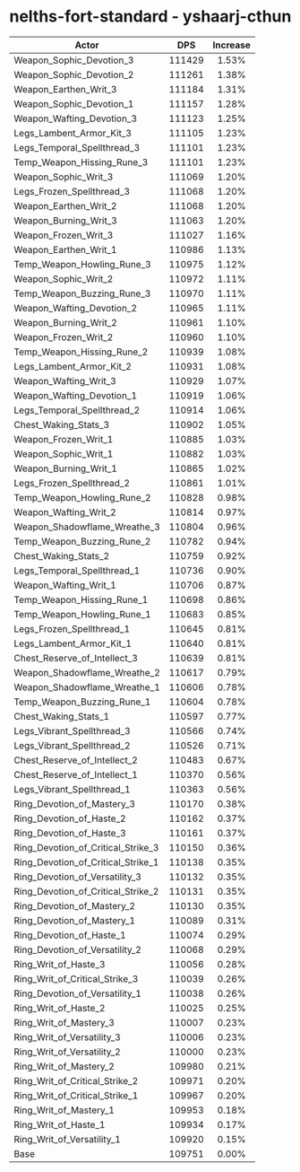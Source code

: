 # nelths-fort-standard - yshaarj-cthun
| Actor | DPS | Increase |
|---|:---:|:---:|
|Weapon_Sophic_Devotion_3|111429|1.53%|
|Weapon_Sophic_Devotion_2|111261|1.38%|
|Weapon_Earthen_Writ_3|111184|1.31%|
|Weapon_Sophic_Devotion_1|111157|1.28%|
|Weapon_Wafting_Devotion_3|111123|1.25%|
|Legs_Lambent_Armor_Kit_3|111105|1.23%|
|Legs_Temporal_Spellthread_3|111101|1.23%|
|Temp_Weapon_Hissing_Rune_3|111101|1.23%|
|Weapon_Sophic_Writ_3|111069|1.20%|
|Legs_Frozen_Spellthread_3|111068|1.20%|
|Weapon_Earthen_Writ_2|111068|1.20%|
|Weapon_Burning_Writ_3|111063|1.20%|
|Weapon_Frozen_Writ_3|111027|1.16%|
|Weapon_Earthen_Writ_1|110986|1.13%|
|Temp_Weapon_Howling_Rune_3|110975|1.12%|
|Weapon_Sophic_Writ_2|110972|1.11%|
|Temp_Weapon_Buzzing_Rune_3|110970|1.11%|
|Weapon_Wafting_Devotion_2|110965|1.11%|
|Weapon_Burning_Writ_2|110961|1.10%|
|Weapon_Frozen_Writ_2|110960|1.10%|
|Temp_Weapon_Hissing_Rune_2|110939|1.08%|
|Legs_Lambent_Armor_Kit_2|110931|1.08%|
|Weapon_Wafting_Writ_3|110929|1.07%|
|Weapon_Wafting_Devotion_1|110919|1.06%|
|Legs_Temporal_Spellthread_2|110914|1.06%|
|Chest_Waking_Stats_3|110902|1.05%|
|Weapon_Frozen_Writ_1|110885|1.03%|
|Weapon_Sophic_Writ_1|110882|1.03%|
|Weapon_Burning_Writ_1|110865|1.02%|
|Legs_Frozen_Spellthread_2|110861|1.01%|
|Temp_Weapon_Howling_Rune_2|110828|0.98%|
|Weapon_Wafting_Writ_2|110814|0.97%|
|Weapon_Shadowflame_Wreathe_3|110804|0.96%|
|Temp_Weapon_Buzzing_Rune_2|110782|0.94%|
|Chest_Waking_Stats_2|110759|0.92%|
|Legs_Temporal_Spellthread_1|110736|0.90%|
|Weapon_Wafting_Writ_1|110706|0.87%|
|Temp_Weapon_Hissing_Rune_1|110698|0.86%|
|Temp_Weapon_Howling_Rune_1|110683|0.85%|
|Legs_Frozen_Spellthread_1|110645|0.81%|
|Legs_Lambent_Armor_Kit_1|110640|0.81%|
|Chest_Reserve_of_Intellect_3|110639|0.81%|
|Weapon_Shadowflame_Wreathe_2|110617|0.79%|
|Weapon_Shadowflame_Wreathe_1|110606|0.78%|
|Temp_Weapon_Buzzing_Rune_1|110604|0.78%|
|Chest_Waking_Stats_1|110597|0.77%|
|Legs_Vibrant_Spellthread_3|110566|0.74%|
|Legs_Vibrant_Spellthread_2|110526|0.71%|
|Chest_Reserve_of_Intellect_2|110483|0.67%|
|Chest_Reserve_of_Intellect_1|110370|0.56%|
|Legs_Vibrant_Spellthread_1|110363|0.56%|
|Ring_Devotion_of_Mastery_3|110170|0.38%|
|Ring_Devotion_of_Haste_2|110162|0.37%|
|Ring_Devotion_of_Haste_3|110161|0.37%|
|Ring_Devotion_of_Critical_Strike_3|110150|0.36%|
|Ring_Devotion_of_Critical_Strike_1|110138|0.35%|
|Ring_Devotion_of_Versatility_3|110132|0.35%|
|Ring_Devotion_of_Critical_Strike_2|110131|0.35%|
|Ring_Devotion_of_Mastery_2|110130|0.35%|
|Ring_Devotion_of_Mastery_1|110089|0.31%|
|Ring_Devotion_of_Haste_1|110074|0.29%|
|Ring_Devotion_of_Versatility_2|110068|0.29%|
|Ring_Writ_of_Haste_3|110056|0.28%|
|Ring_Writ_of_Critical_Strike_3|110039|0.26%|
|Ring_Devotion_of_Versatility_1|110038|0.26%|
|Ring_Writ_of_Haste_2|110025|0.25%|
|Ring_Writ_of_Mastery_3|110007|0.23%|
|Ring_Writ_of_Versatility_3|110006|0.23%|
|Ring_Writ_of_Versatility_2|110000|0.23%|
|Ring_Writ_of_Mastery_2|109980|0.21%|
|Ring_Writ_of_Critical_Strike_2|109971|0.20%|
|Ring_Writ_of_Critical_Strike_1|109967|0.20%|
|Ring_Writ_of_Mastery_1|109953|0.18%|
|Ring_Writ_of_Haste_1|109934|0.17%|
|Ring_Writ_of_Versatility_1|109920|0.15%|
|Base|109751|0.00%|
